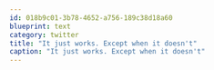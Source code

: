 ```yaml
---
id: 018b9c01-3b78-4652-a756-189c38d18a60
blueprint: text
category: twitter
title: "It just works. Except when it doesn't"
caption: "It just works. Except when it doesn't"
---
```

